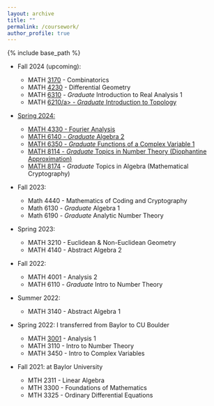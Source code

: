```yaml
---
layout: archive
title: ""
permalink: /coursework/
author_profile: true
---
```


{% include base_path %}

* Fall 2024 (upcoming):
  * MATH <a href="https://catalog.colorado.edu/search/?P=MATH%203170">3170</a> - Combinatorics
  * MATH <a href="https://catalog.colorado.edu/search/?P=MATH%204230">4230</a> - Differential Geometry 
  * MATH <a href="https://catalog.colorado.edu/search/?P=MATH%206310">6310</a> - _Graduate_ Introduction to Real Analysis 1
  * MATH <a href="https://catalog.colorado.edu/search/?P=MATH%206210">6210/a> - _Graduate_ Introduction to Topology 

* Spring 2024:
  * MATH 4330 - Fourier Analysis
  * MATH 6140 - _Graduate_ Algebra 2
  * MATH 6350 - _Graduate_ Functions of a Complex Variable 1
  * MATH 8114 - _Graduate_ Topics in Number Theory (Diophantine Approximation)
  * MATH <a href="https://catalog.colorado.edu/search/?P=MATH%208174">8174</a> - _Graduate_ Topics in Algebra (Mathematical Cryptography)

* Fall 2023:
  * Math 4440 - Mathematics of Coding and Cryptography
  * Math 6130 - _Graduate_ Algebra 1
  * Math 6190 - _Graduate_ Analytic Number Theory

* Spring 2023:
  * MATH 3210 - Euclidean & Non-Euclidean Geometry
  * MATH 4140 - Abstract Algebra 2 

* Fall 2022:
  * MATH 4001 - Analysis 2
  * MATH 6110 - _Graduate_ Intro to Number Theory

* Summer 2022:
  * MATH 3140 - Abstract Algebra 1
 
* Spring 2022: I transferred from Baylor to CU Boulder
  * MATH <a href="https://catalog.colorado.edu/search/?P=MATH%203001">3001</a> - Analysis 1
  * MATH 3110 - Intro to Number Theory
  * MATH 3450 - Intro to Complex Variables 

* Fall 2021: at Baylor University
  * MTH 2311 - Linear Algebra
  * MTH 3300 - Foundations of Mathematics 
  * MTH 3325 - Ordinary Differential Equations
